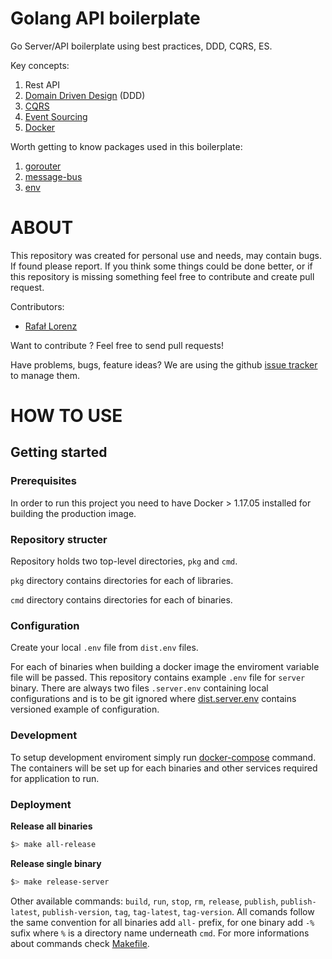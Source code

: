 Golang API boilerplate
================

Go Server/API boilerplate using best practices, DDD, CQRS, ES.

Key concepts:
1. Rest API
2. [Domain Driven Design](https://en.wikipedia.org/wiki/Domain-driven_design)  (DDD)
3. [CQRS](https://martinfowler.com/bliki/CQRS.html)
4. [Event Sourcing](https://martinfowler.com/eaaDev/EventSourcing.html)
5. [Docker](https://www.docker.com/what-docker)

Worth getting to know packages used in this boilerplate:
1. [gorouter](https://github.com/vardius/gorouter)
2. [message-bus](https://github.com/vardius/message-bus)
3. [env](https://github.com/caarlos0/env)

ABOUT
==================================================
This repository was created for personal use and needs, may contain bugs. If found please report. If you think some things could be done better, or if this repository is missing something feel free to contribute and create pull request.

Contributors:

* [Rafał Lorenz](http://rafallorenz.com)

Want to contribute ? Feel free to send pull requests!

Have problems, bugs, feature ideas?
We are using the github [issue tracker](https://github.com/vardius/go-api-boilerplate/issues) to manage them.

HOW TO USE
==================================================

## Getting started
### Prerequisites
In order to run this project you need to have Docker > 1.17.05 installed for building the production image.

### Repository structer
Repository holds two top-level directories, `pkg` and `cmd`.

`pkg` directory contains directories for each of libraries.

`cmd` directory contains directories for each of binaries.

### Configuration
Create your local `.env` file from `dist.env` files.

For each of binaries when building a docker image the enviroment variable file will be passed. This repository contains example `.env` file for `server` binary. There are always two files `.server.env` containing local configurations and is to be git ignored where [dist.server.env](dist.server.env) contains versioned example of configuration.

### Development
To setup development enviroment simply run [docker-compose](https://docs.docker.com/compose/gettingstarted/) command. The containers will be set up for each binaries and other services required for application to run.

### Deployment
**Release all binaries**
```sh
$> make all-release
```
**Release single binary**
```sh
$> make release-server
```
Other available commands: `build`, `run`, `stop`, `rm`, `release`, `publish`, `publish-latest`, `publish-version`, `tag`, `tag-latest`, `tag-version`. All comands follow the same convention for all binaries add `all-` prefix, for one binary add `-%` sufix where `%` is a directory name underneath `cmd`. For more informations about commands check [Makefile](Makefile).
